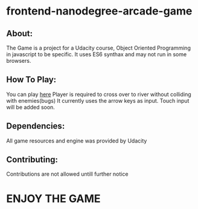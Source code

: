 frontend-nanodegree-arcade-game
===============================

## About:
The Game is a project for a Udacity course, Object Oriented Programming in javascript to be specific. It uses ES6 synthax and may not run in some browsers.


## How To Play:
You can play [here](https://cwaku.github.io/classic-arcade-game)
Player is required to cross over to river without colliding with enemies(bugs)
It currently uses the arrow keys as input. Touch input will be added soon.


## Dependencies:
All game resources and engine was provided by Udacity


## Contributing:
Contributions are not allowed untill further notice

# ENJOY THE GAME
